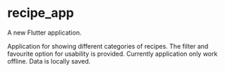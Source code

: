 # recipe_app

A new Flutter application.

Application for showing different categories of recipes.
The filter and favourite option for usability is provided.
Currently application only work offline.
Data is locally saved.